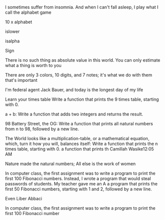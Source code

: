 I sometimes suffer from insomnia. And when I can't fall asleep, I play what I call the alphabet game

10 x alphabet

islower

isalpha

Sign

There is no such thing as absolute value in this world. You can only estimate what a thing is worth to you

There are only 3 colors, 10 digits, and 7 notes; it's what we do with them that's important

I'm federal agent Jack Bauer, and today is the longest day of my life

Learn your times table Write a function that prints the 9 times table, starting with 0.

a + b: Write a function that adds two integers and returns the result.

98 Battery Street, the OG: Write a function that prints all natural numbers from n to 98, followed by a new line.

The World looks like a multiplication-table, or a mathematical equation, which, turn it how you will, balances itself: Write a function that prints the n times table, starting with 0. a function that prints th Camillah Wasike12:05 AM

Nature made the natural numbers; All else is the work of women

In computer class, the first assignment was to write a program to print the first 100 Fibonacci numbers. Instead, I wrote a program that would steal passwords of students. My teacher gave me an A a program that prints the first 50 Fibonacci numbers, starting with 1 and 2, followed by a new line.

Even Liber Abbaci

In computer class, the first assignment was to write a program to print the first 100 Fibonacci number
